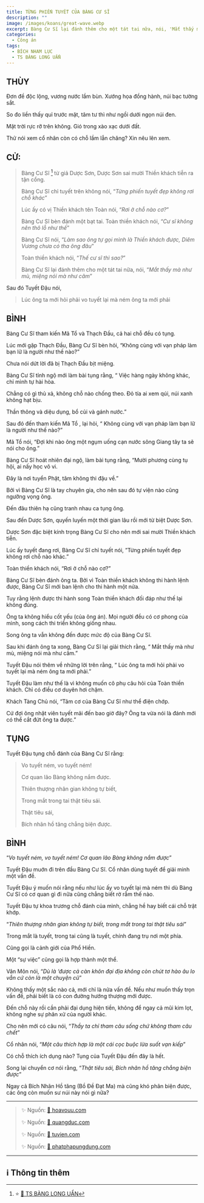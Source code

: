 ```yaml
---
title: TỪNG PHIẾN TUYẾT CỦA BÀNG CƯ SĨ
description: ""
image: /images/koans/great-wave.webp
excerpt: Bàng Cư Sĩ lại đánh thêm cho một tát tai nữa, nói, 'Mắt thấy mà như mù, miệng nói mà như câm'
categories:
  - Công án
tags:
  - BÍCH NHAM LỤC
  - TS BÀNG LONG UẨN
---
```


## THÙY

Đơn đề độc lộng, vương nước lầm bùn. Xướng họa đồng hành, núi bạc tường sắt.

So đo liền thấy quỉ trước mặt, tâm tư thì như ngồi dưới ngọn núi đen.

Mặt trời rực rỡ trên không. Gió trong xào xạc dưới đất.

Thử nói xem cổ nhân còn có chỗ lầm lẫn chăng? Xin nêu lên xem.

## CỬ:

> Bàng Cư Sĩ [^1] từ giả Dược Sơn, Dược Sơn sai mười Thiền khách tiễn ra tận cổng.
>
> Bàng Cư Sĩ chỉ tuyết trên không nói, “_Từng phiến tuyết đẹp không rơi chỗ khác_”
>
> Lúc ấy có vị Thiền khách tên Toàn nói, “_Rơi ở chỗ nào cơ?_”
>
> Bàng Cư Sĩ bèn đánh một bạt tai. Toàn thiền khách nói, “_Cư sĩ không nên thô lỗ như thế_”
>
> Bàng Cư Sĩ nói, “_Làm sao ông tự gọi mình là Thiền khách được, Diêm Vương chưa có tha ông đâu_”
>
> Toàn thiền khách nói, “_Thế cư sĩ thì sao?_”
>
> Bàng Cư Sĩ lại đánh thêm cho một tát tai nữa, nói, “_Mắt thấy mà như mù, miệng nói mà như câm_”

Sau đó Tuyết Đậu nói,

> Lúc ông ta mới hỏi phải vo tuyết lại mà ném ông ta mới phải

## BÌNH

Bàng Cư Sĩ tham kiến Mã Tổ và Thạch Đầu, cả hai chỗ đều có tụng.

Lúc mới gặp Thạch Đầu, Bàng Cư Sĩ bèn hỏi, “Không cùng với vạn pháp làm bạn lữ là người như thế nào?”

Chưa nói dứt lời đã bị Thạch Đầu bịt miệng.

Bàng Cư Sĩ tỉnh ngộ mới làm bài tụng rằng, “ Việc hàng ngày không khác, chỉ mình tự hài hòa.

Chẳng có gì thủ xả, không chỗ nào chống theo. Đỏ tía ai xem qúi, núi xanh không hạt bịu.

Thần thông và diệu dụng, bổ củi và gánh nước.”

Sau đó đến tham kiến Mã Tổ , lại hỏi, “ Không cùng với vạn pháp làm bạn lữ là người như thế nào?”

Mã Tổ nói, “Đợi khi nào ông một ngụm uống cạn nước sông Giang tây ta sẽ nói cho ông.”

Bàng Cư Sĩ hoát nhiên đại ngộ, làm bài tụng rằng, “Mười phương cùng tụ hội, ai nấy học vô vi.

Đây là nơi tuyển Phật, tâm không thi đậu về.”

Bởi vì Bàng Cư Sĩ là tay chuyên gia, cho nên sau đó tự viện nào cũng ngưỡng vọng ông.

Đến đâu thiên hạ cũng tranh nhau ca tụng ông.

Sau đến Dược Sơn, quyến luyến một thời gian lâu rồi mới từ biệt Dược Sơn.

Dược Sơn đặc biệt kính trọng Bàng Cư Sĩ cho nên mới sai mười Thiền khách tiễn.

Lúc ấy tuyết đang rơi, Bàng Cư Sĩ chỉ tuyết nói, ”Từng phiến tuyết đẹp không rơi chỗ nào khác.”

Toàn thiền khách nói, “Rơi ở chỗ nào cơ?”

Bàng Cư Sĩ bèn đánh ông ta. Bởi vì Toàn thiền khách không thi hành lệnh được, Bàng Cư Sĩ mới ban lệnh cho thi hành một nửa.

Tuy rằng lệnh được thi hành song Toàn thiền khách đối đáp như thế lại không đúng.

Ông ta không hiểu cốt yếu (của ông án). Mọi người đều có cơ phong của mình, song cách thi triển không giống nhau.

Song ông ta vẫn không đến được mức độ của Bàng Cư Sĩ.

Sau khi đánh ông ta xong, Bàng Cư Sĩ lại giải thích rằng, “ Mắt thấy mà như mù, miệng nói mà như câm.”

Tuyết Đậu nói thêm về những lời trên rằng, “ Lúc ông ta mới hỏi phải vo tuyết lại mà ném ông ta mới phải.”

Tuyết Đậu làm như thế là vì không muốn cô phụ câu hỏi của Toàn thiền khách. Chỉ có điều cơ duyên hơi chậm.

Khách Tàng Chủ nói, “Tâm cơ của Bàng Cư Sĩ như thể điện chớp.

Cứ đợi ông nhặt viên tuyết mãi đến bao giờ đây? Ông ta vừa nói là đánh mới có thể cắt đứt ông ta được.”

## TỤNG

Tuyết Đậu tụng chỗ đánh của Bàng Cư Sĩ rằng:

> Vo tuyết ném, vo tuyết ném!
>
> Cơ quan lão Bàng không nắm được.
>
> Thiên thượng nhân gian không tự biết,
>
> Trong mắt trong tai thật tiêu sái.
>
> Thật tiêu sái,
>
> Bích nhãn hồ tăng chẳng biện được.

## BÌNH

“_Vo tuyết ném, vo tuyết ném! Cơ quan lão Bàng không nắm được_”

Tuyết Đậu muớn đi trên đầu Bàng Cư Sĩ. Cổ nhân dùng tuyết để giải minh một vấn đề.

Tuyết Đậu ý muốn nói rằng nếu như lúc ấy vo tuyết lại mà ném thì dù Bàng Cư Sĩ có cơ quan gì đi nữa cũng chẳng biết rờ rẫm thế nào.

Tuyết Đậu tự khoa trương chỗ đánh của mình, chẳng hề hay biết cái chỗ trật khớp.

“_Thiên thượng nhân gian không tự biết, trong mắt trong tai thật tiêu sái_”

Trong mắt là tuyết, trong tai cũng là tuyết, chính đang trụ nơi một phía.

Cũng gọi là cảnh giới của Phổ Hiền.

Một “sự việc” cũng gọi là hợp thành một thể.

Vân Môn nói, “_Dù là ‘được cả càn khôn đại địa không còn chút tơ hào âu lo vẫn cứ còn là một chuyện cũ_”

Không thấy một sắc nào cả, mới chỉ là nửa vấn đề. Nếu như muốn thấy trọn vấn đề, phải biết là có con đường hướng thượng mới được.

Đến chỗ này rồi cần phải đại dụng hiện tiền, không để ngay cả mũi kim lọt, không nghe sự phân xử của người khác.

Cho nên mới có câu nói, “_Thầy ta chỉ tham câu sống chứ không tham câu chết_”

Cổ nhân nói, “_Một câu thích hợp là một cái cọc buộc lừa suốt vạn kiếp_”

Có chỗ thích ích dụng nào? Tụng của Tuyết Đậu đến đây là hết.

Song lại chuyển cơ nói rằng, “_Thật tiêu sái, Bích nhãn hồ tăng chẳng biện được_”

Ngay cả Bích Nhãn Hồ tăng (Bồ Đề Đạt Ma) mà cũng khó phân biện được, các ông còn muốn sư núi này nói gì nữa?

<hr class="blog-rule" />

> ✨ Nguồn: <a href="https://hoavouu.com/p16a12768/5/tac-thu-bon-muoi-hai-tung-phien-tuyet-cua-bang-cu-si" target="_blank">🔗 hoavouu.com</a> 
>
> ✨ Nguồn: <a href="https://quangduc.com/p1241a43264/13-tac-39-tac-43" target="_blank">🔗 quangduc.com</a> 
>
> ✨ Nguồn: <a href="http://tuvien.com/to_su_thien/index.php?id=bichnhamluc-mangiac-05" target="_blank">🔗 tuvien.com</a> 
>
> ✨ Nguồn: <a href="https://phatphapungdung.com/phap-bao/bich-nham-luc-cua-thien-su-phat-qua-vien-ngo-thich-man-giac-dich-164035.html/5" target="_blank">🔗 phatphapungdung.com</a> 

<hr class="blog-rule" />

## ℹ️ Thông tin thêm

[^1]: ⭐️ <a href="http://thuongchieu.net/index.php/phapthoai/suphu/4782-banguan" target="_blank">🔗 TS BÀNG LONG UẨN</a>
